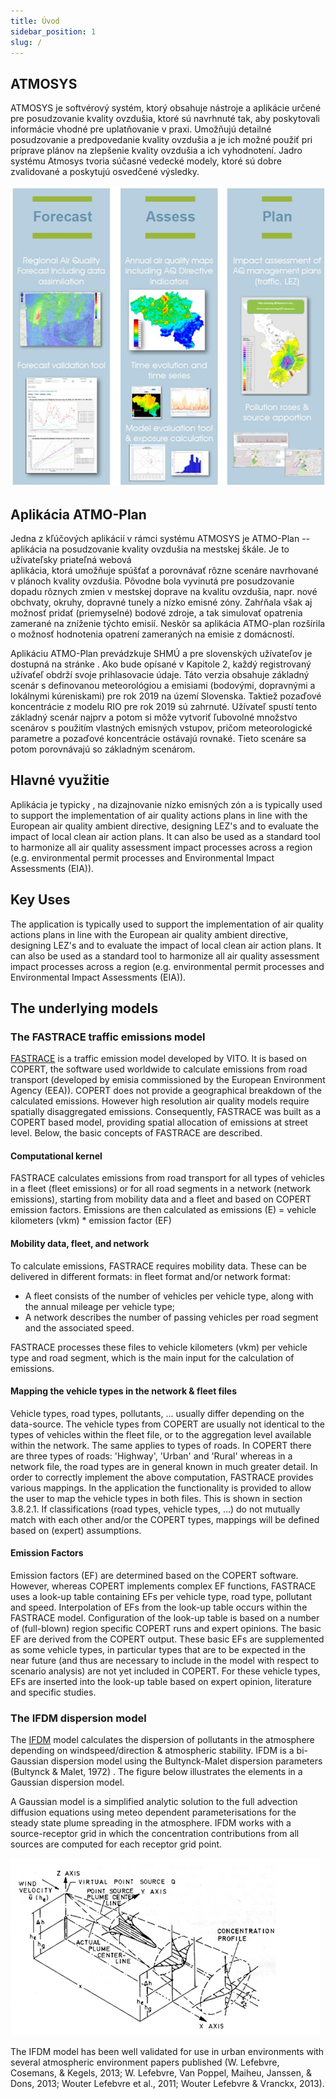 ```yaml
---
title: Úvod
sidebar_position: 1
slug: /
---
```


## ATMOSYS 

ATMOSYS je softvérový systém, ktorý obsahuje nástroje a aplikácie určené pre posudzovanie kvality ovzdušia, ktoré sú navrhnuté tak, aby poskytovali informácie vhodné pre uplatňovanie v praxi. Umožňujú detailné posudzovanie a predpovedanie kvality ovzdušia a je ich možné použiť pri príprave plánov na zlepšenie kvality ovzdušia a ich vyhodnotení. Jadro systému Atmosys tvoria súčasné vedecké modely, ktoré sú dobre zvalidované a poskytujú osvedčené výsledky. 

![Example banner](./images/introduction-ATMOSYS.png)

## Aplikácia ATMO-Plan

Jedna z kľúčových aplikácií v rámci systému ATMOSYS je ATMO-Plan -- aplikácia na posudzovanie kvality ovzdušia na mestskej škále. Je to užívateľsky priateľná webová  
aplikácia, ktorá umožňuje spúšťať a porovnávať rôzne scenáre navrhované v plánoch kvality ovzdušia. Pôvodne bola vyvinutá pre posudzovanie dopadu rôznych zmien v mestskej doprave na kvalitu ovzdušia, napr. nové obchvaty, okruhy, dopravné tunely a nízko emisné zóny. Zahŕňala však aj možnosť pridať (priemyselné) bodové zdroje, a tak simulovať opatrenia zamerané na zníženie týchto emisií. Neskôr sa aplikácia ATMO-plan rozšírila o možnosť hodnotenia opatrení zameraných na emisie z domácností.  

Aplikáciu ATMO-Plan prevádzkuje SHMÚ a pre slovenských užívateľov je dostupná na stránke [](https://atmoplan.shmu.sk). Ako bude opísané v Kapitole 2, každý registrovaný užívaťeľ obdrží svoje prihlasovacie údaje. Táto verzia obsahuje základný scenár s definovanou meteorológiou a emisiami (bodovými, dopravnými a lokálnymi kúreniskami) pre rok 2019 na území Slovenska. Taktiež pozaďové koncentrácie z modelu RIO pre rok 2019 sú zahrnuté. Užívateľ spustí tento základný scenár najprv a potom si môže vytvoriť ľubovolné množstvo scenárov s použitím vlastných emisných vstupov, pričom meteorologické parametre a pozaďové koncentrácie ostávajú rovnaké. Tieto scenáre sa potom porovnávajú so základným scenárom.  

## Hlavné využitie

Aplikácia je typicky , na dizajnovanie nízko emisných zón a  is typically used to support the implementation of air quality actions plans in line with the European air quality ambient directive, designing LEZ's and to evaluate the impact of local clean air action plans. It can also be used as a standard tool to harmonize all air quality assessment impact processes across a region (e.g. environmental permit processes and Environmental Impact Assessments (EIA)).

## Key Uses

The application is typically used to support the implementation of air quality actions plans in line with the European air quality ambient directive, designing LEZ's and to evaluate the impact of local clean air action plans. It can also be used as a standard tool to harmonize all air quality assessment impact processes across a region (e.g. environmental permit processes and Environmental Impact Assessments (EIA)).

## The underlying models

### The FASTRACE traffic emissions model

[FASTRACE](https://vito.be/en/product/fastrace-traffic-emission-model) is a traffic emission model developed by VITO. It is based on COPERT, the software used worldwide to calculate emissions from road transport (developed by emisia commissioned by the European Environment Agency (EEA)). COPERT does not provide a geographical breakdown of the calculated emissions. However high resolution air quality models require spatially disaggregated emissions. Consequently, FASTRACE was built as a COPERT based model, providing spatial allocation of emissions at street level. Below, the basic concepts of FASTRACE are described.

#### Computational kernel

FASTRACE calculates emissions from road transport for all types of vehicles in a fleet (fleet emissions) or for all road segments in a network (network emissions), starting from mobility data and a fleet and based on COPERT emission factors. Emissions are then calculated as
emissions (E) = vehicle kilometers (vkm) \* emission factor (EF)

#### Mobility data, fleet, and network

To calculate emissions, FASTRACE requires mobility data. These can be delivered in different formats: in fleet format and/or network format:

- A fleet consists of the number of vehicles per vehicle type, along with the annual mileage per vehicle type;
- A network describes the number of passing vehicles per road segment and the associated speed.

FASTRACE processes these files to vehicle kilometers (vkm) per vehicle type and road segment, which is the main input for the calculation of emissions.

#### Mapping the vehicle types in the network & fleet files

Vehicle types, road types, pollutants, ... usually differ depending on the data-source. The vehicle types from COPERT are usually not identical to the types of vehicles within the fleet file, or to the aggregation level available within the network. The same applies to types of roads. In COPERT there are three types of roads: 'Highway', 'Urban' and 'Rural' whereas in a network file, the road types are in general known in much greater detail. In order to correctly implement the above computation, FASTRACE provides various mappings. In the application the functionality is provided to allow the user to map the vehicle types in both files. This is shown in section 3.8.2.1. If classifications (road types, vehicle types, …) do not mutually match with each other and/or the COPERT types, mappings will be defined based on (expert) assumptions.

#### Emission Factors

Emission factors (EF) are determined based on the COPERT software. However, whereas COPERT implements complex EF functions, FASTRACE uses a look-up table containing EFs per vehicle type, road type, pollutant and speed. Interpolation of EFs from the look-up table occurs within the FASTRACE model. Configuration of the look-up table is based on a number of (full-blown) region specific COPERT runs and expert opinions. The basic EF are derived from the COPERT output. These basic EFs are supplemented as some vehicle types, in particular types that are to be expected in the near future (and thus are necessary to include in the model with respect to scenario analysis) are not yet included in COPERT. For these vehicle types, EFs are inserted into the look-up table based on expert opinion, literature and specific studies.

### The IFDM dispersion model

The [IFDM](https://vito.be/en/product/ifdm-high-resolution-air-quality-modelling) model calculates the dispersion of pollutants in the atmosphere depending on windspeed/direction & atmospheric stability. IFDM is a bi-Gaussian dispersion model using the Bultynck-Malet dispersion parameters (Bultynck & Malet, 1972) . The figure below illustrates the elements in a Gaussian dispersion model.

A Gaussian model is a simplified analytic solution to the full advection diffusion equations using meteo dependent parameterisations for the steady state plume spreading in the atmosphere. IFDM works with a source-receptor grid in which the concentration contributions from all sources are computed for each receptor grid point.

![IDFM model visual explanation](./images/ifdm-explanation.png)

The IFDM model has been well validated for use in urban environments with several atmospheric environment papers published (W. Lefebvre, Cosemans, & Kegels, 2013; W. Lefebvre, Van Poppel, Maiheu, Janssen, & Dons, 2013; Wouter Lefebvre et al., 2011; Wouter Lefebvre & Vranckx, 2013).
